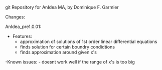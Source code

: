 git Repository for AnIdea MA, by Dominique F. Garmier

Changes:

AnIdea_pre1.0.01:
- Features:
    - approximation of solutions of 1st order linear differential equations
    - finds solution for certain boundry condidtions
    - finds approximation around given x's

-Known issues:
    - doesnt work well if the range of x's is too big
